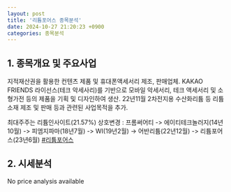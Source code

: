 ```yaml
---
layout: post
title: '리튬포어스 종목분석'
date: 2024-10-27 21:20:23 +0900
categories: 종목분석
---
```


## 1. 종목개요 및 주요사업

지적재산권을 활용한 컨텐츠 제품 및 휴대폰액세서리 제조, 판매업체. KAKAO FRIENDS 라이선스(테크 악세사리)를 기반으로 모바일 악세서리, 테크 액세서리 및 소형가전 등의 제품을 기획 및 디자인하여 생산. 22년11월 2차전지용 수산화리튬 등 리튬 소재 제조 및 판매 등과 관련된 사업목적을 추가.

최대주주는 리튬인사이트(21.57%) 상호변경 : 프롬써어티 -> 에이티테크놀러지(14년10월) -> 피엠지파마(18년7월) -> WI(19년2월) -> 어반리튬(22년12월) -> 리튬포어스(23년6월)
[#리튬포어스](#)

## 2. 시세분석

No price analysis available
